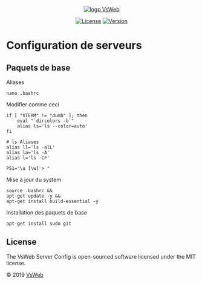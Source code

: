 <p align="center">
    <a href="https://vsweb.be"><img src="https://vsweb.be/userfiles/images/14548837631453228685logo.png" alt="logo VsWeb"></a>
</p>

<p align="center">
    <a href="https://opensource.org/licenses/MIT" target="_blank"><img src="https://img.shields.io/badge/License-MIT-yellow.svg" alt="License"></a>
    <a href="https://github.com/jul6art/symfony-skeleton" target="_blank"><img src="https://img.shields.io/static/v1?label=stable&message=v1&color=success" alt="Version"></a>
</p>

Configuration de serveurs
=========================
Paquets de base
---------------

Aliases

```console
nano .bashrc
```
    
Modifier comme ceci

```console
if [ "$TERM" != "dumb" ]; then
    eval "`dircolors -b`"
    alias ls='ls --color=auto'
fi

# ls Aliases
alias ll='ls -alL'
alias la='ls -A'
alias l='ls -CF'

PS1="\u [\w] > "
```

Mise à jour du system
  
```console
source .bashrc && 
apt-get update -y &&
apt-get install build-essential -y
```  
    
Installation des paquets de base

```console
apt-get install sudo git
```
   

License
-------

The VsWeb Server Config is open-sourced software licensed under the MIT license.

&copy; 2019 [VsWeb](https://vsweb.be) 

















